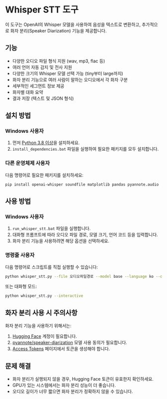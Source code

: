 # Whisper STT 도구

이 도구는 OpenAI의 Whisper 모델을 사용하여 음성을 텍스트로 변환하고, 추가적으로 화자 분리(Speaker Diarization) 기능을 제공합니다.

## 기능

- 다양한 오디오 파일 형식 지원 (wav, mp3, flac 등)
- 여러 언어 자동 감지 및 전사 지원
- 다양한 크기의 Whisper 모델 선택 가능 (tiny부터 large까지)
- 화자 분리 기능으로 여러 사람이 말하는 오디오에서 각 화자 구분
- 세부적인 세그먼트 정보 제공
- 화자별 대화 요약
- 결과 저장 (텍스트 및 JSON 형식)

## 설치 방법

### Windows 사용자

1. 먼저 [Python 3.8 이상](https://www.python.org/downloads/)을 설치하세요.
2. `install_dependencies.bat` 파일을 실행하여 필요한 패키지를 모두 설치합니다.

### 다른 운영체제 사용자

다음 명령어로 필요한 패키지를 설치하세요:

```bash
pip install openai-whisper soundfile matplotlib pandas pyannote.audio
```

## 사용 방법

### Windows 사용자

1. `run_whisper_stt.bat` 파일을 실행합니다.
2. 대화형 프롬프트에 따라 오디오 파일 경로, 모델 크기, 언어 코드 등을 입력합니다.
3. 화자 분리 기능을 사용하려면 해당 옵션을 선택하세요.

### 명령줄 사용자

다음 명령어로 스크립트를 직접 실행할 수 있습니다:

```bash
python whisper_stt.py --file 오디오파일경로 --model base --language ko --diarize
```

또는 대화형 모드:

```bash
python whisper_stt.py --interactive
```

## 화자 분리 사용 시 주의사항

화자 분리 기능을 사용하기 위해서는:

1. [Hugging Face](https://huggingface.co/) 계정이 필요합니다.
2. [pyannote/speaker-diarization](https://huggingface.co/pyannote/speaker-diarization) 모델 사용 동의가 필요합니다.
3. [Access Tokens](https://huggingface.co/settings/tokens) 페이지에서 토큰을 생성해야 합니다.

## 문제 해결

- 화자 분리가 실행되지 않을 경우, Hugging Face 토큰이 유효한지 확인하세요.
- GPU가 있는 시스템에서는 화자 분리 성능이 더 좋습니다.
- 오디오 길이가 너무 짧으면 화자 분리가 정확하지 않을 수 있습니다. 